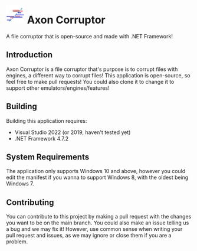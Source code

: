 # <img src="https://github.com/herobrinecat/AxonCorruptor/blob/main/axonicon.png?raw=true" alt="A logo of the Axon Corruptor" width="50" height="50"> Axon Corruptor

A file corruptor that is open-source and made with .NET Framework!

## Introduction

Axon Corruptor is a file corruptor that's purpose is to corrupt files with engines, a different way to corrupt files! This application is open-source, so feel free to make pull requests! You could also clone it to change it to support other emulators/engines/features!

## Building

Building this application requires:

* Visual Studio 2022 (or 2019, haven't tested yet)
* .NET Framework 4.7.2

## System Requirements
The application only supports Windows 10 and above, however you could edit the manifest if you wanna to support Windows 8, with the oldest being Windows 7.

## Contributing
You can contribute to this project by making a pull request with the changes you want to be on the main branch. You could also make an issue telling us a bug and we may fix it! However, use common sense when writing your pull request and issues, as we may ignore or close them if you are a problem.
